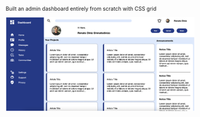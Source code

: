 Built an admin dashboard entirely from scratch with CSS grid

![Final dashboard view](./images/final-dashboard.png?raw=true "Title")